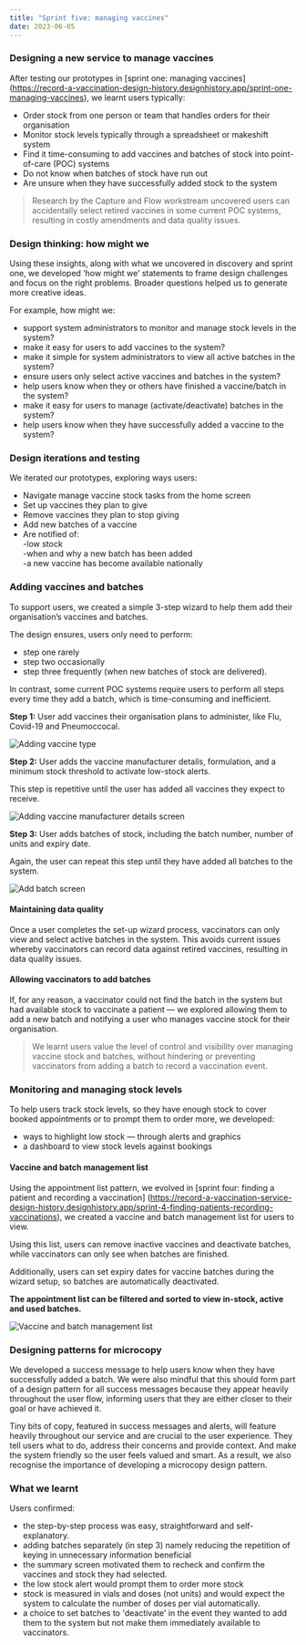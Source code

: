 ```yaml
---
title: "Sprint five: managing vaccines"
date: 2023-06-05
---
```

### Designing a new service to manage vaccines

After testing our prototypes in [sprint one: managing vaccines] (https://record-a-vaccination-design-history.designhistory.app/sprint-one-managing-vaccines), we learnt users typically:  

- Order stock from one person or team that handles orders for their organisation 
- Monitor stock levels typically through a spreadsheet or makeshift system  
- Find it time-consuming to add vaccines and batches of stock into point-of-care (POC) systems  
- Do not know when batches of stock have run out  
- Are unsure when they have successfully added stock to the system  

>Research by the Capture and Flow workstream uncovered users can accidentally select retired vaccines in some current POC systems, resulting in costly amendments and data quality issues. 

### Design thinking: how might we 

Using these insights, along with what we uncovered in discovery and sprint one, we developed ‘how might we’ statements to frame design challenges and focus on the right problems. Broader questions helped us to generate more creative ideas.  

For example, how might we: 

- support system administrators to monitor and manage stock levels in the system?  
- make it easy for users to add vaccines to the system?  
- make it simple for system administrators to view all active batches in the system?  
- ensure users only select active vaccines and batches in the system?  
- help users know when they or others have finished a vaccine/batch in the system?  
- make it easy for users to manage (activate/deactivate) batches in the system?  
- help users know when they have successfully added a vaccine to the system?  

### Design iterations and testing  

We iterated our prototypes, exploring ways users:  

- Navigate manage vaccine stock tasks from the home screen  
- Set up vaccines they plan to give 
- Remove vaccines they plan to stop giving 
- Add new batches of a vaccine   
- Are notified of:  
  -low stock  
  -when and why a new batch has been added  
  -a new vaccine has become available nationally  

### Adding vaccines and batches  

To support users, we created a simple 3-step wizard to help them add their organisation’s vaccines and batches.   

The design ensures, users only need to perform:  

- step one rarely  
- step two occasionally  
- step three frequently (when new batches of stock are delivered).  

In contrast, some current POC systems require users to perform all steps every time they add a batch, which is time-consuming and inefficient.  

**Step 1:** User add vaccines their organisation plans to administer, like Flu, Covid-19 and Pneumoccocal.  

![Adding vaccine type](n6b619rif2940ai31chnvvubj2yn.png)

**Step 2:** User adds the vaccine manufacturer details, formulation, and a minimum stock threshold to activate low-stock alerts. 

This step is repetitive until the user has added all vaccines they expect to receive.  

![Adding vaccine manufacturer details screen](gocy3hdb4xwrw1l6s7ykmdgfg73w.png)

**Step 3:** User adds batches of stock, including the batch number, number of units and expiry date. 

Again, the user can repeat this step until they have added all batches to the system.  

![Add batch screen](ajv8l4dii61ag0ehppb143agdoc3.png)

#### Maintaining data quality   

Once a user completes the set-up wizard process, vaccinators can only view and select active batches in the system. This avoids current issues whereby vaccinators can record data against retired vaccines, resulting in data quality issues.  

#### Allowing vaccinators to add batches  

If, for any reason, a vaccinator could not find the batch in the system but had available stock to vaccinate a patient — we explored allowing them to add a new batch and notifying a user who manages vaccine stock for their organisation. 

>We learnt users value the level of control and visibility over managing vaccine stock and batches, without hindering or preventing vaccinators from adding a batch to record a vaccination event. 

### Monitoring and managing stock levels  

To help users track stock levels, so they have enough stock to cover booked appointments or to prompt them to order more, we developed:  

- ways to highlight low stock — through alerts and graphics  
- a dashboard to view stock levels against bookings  

#### Vaccine and batch management list 

Using the appointment list pattern, we evolved in [sprint four: finding a patient and recording a vaccination] (https://record-a-vaccination-service-design-history.designhistory.app/sprint-4-finding-patients-recording-vaccinations), we created a vaccine and batch management list for users to view. 

Using this list, users can remove inactive vaccines and deactivate batches, while vaccinators can only see when batches are finished.  

Additionally, users can set expiry dates for vaccine batches during the wizard setup, so batches are automatically deactivated.  

**The appointment list can be filtered and sorted to view in-stock, active and used batches.**

![Vaccine and batch management list](0gsqn3mh5hainkv3h8tk7eo47kx7.png)

### Designing patterns for microcopy 

We developed a success message to help users know when they have successfully added a batch. We were also mindful that this should form part of a design pattern for all success messages because they appear heavily throughout the user flow, informing users that they are either closer to their goal or have achieved it.  

Tiny bits of copy, featured in success messages and alerts, will feature heavily throughout our service and are crucial to the user experience. They tell users what to do, address their concerns and provide context. And make the system friendly so the user feels valued and smart. As a result, we also recognise the importance of developing a microcopy design pattern.  

### What we learnt

Users confirmed:

- the step-by-step process was easy, straightforward and self-explanatory.  
- adding batches separately (in step 3) namely reducing the repetition of keying in unnecessary information beneficial
- the summary screen motivated them to recheck and confirm the vaccines and stock they had selected. 
- the low stock alert would prompt them to order more stock
- stock is measured in vials and doses (not units) and would expect the system to calculate the number of doses per vial automatically.  
- a choice to set batches to 'deactivate' in the event they wanted to add them to the system but not make them immediately available to vaccinators. 
